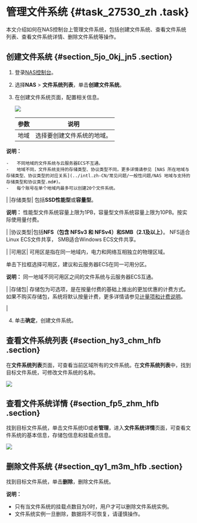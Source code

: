# 管理文件系统 {#task_27530_zh .task}

本文介绍如何在NAS控制台上管理文件系统，包括创建文件系统、查看文件系统列表、查看文件系统详情、删除文件系统等操作。

## 创建文件系统 {#section_5jo_0kj_jn5 .section}

1.  登录[NAS控制台](https://nas.console.aliyun.com/)。
2.  选择**NAS** \> **文件系统列表**，单击**创建文件系统**。
3.  在创建文件系统页面，配置相关信息。

    ![](http://static-aliyun-doc.oss-cn-hangzhou.aliyuncs.com/assets/img/18693/156410763150617_zh-CN.png)

    |参数|说明|
    |--|--|
    |地域| 选择要创建文件系统的地域。

**说明：** 

    -   不同地域的文件系统与云服务器ECS不互通。
    -   地域不同，文件系统支持的存储类型、协议类型不同，更多详情请参见 [NAS 所在地域与存储类型、协议类型的对应关系](../intl.zh-CN/常见问题/一般性问题/NAS 地域与支持的存储类型和协议类型.md#)。
    -   每个账号在单个地域内最多可以创建20个文件系统。
 |
    |存储类型| 包括**SSD性能型**或**容量型**。

**说明：** 性能型文件系统容量上限为1PB，容量型文件系统容量上限为10PB。按实际使用量付费。

 |
    |协议类型|包括**NFS（包含 NFSv3 和 NFSv4）**和**SMB（2.1及以上）**。 NFS适合Linux ECS文件共享， SMB适合Windows ECS文件共享。

 |
    |可用区| 可用区是指在同一地域内，电力和网络互相独立的物理区域。

 单击下拉框选择可用区，建议和云服务器ECS在同一可用分区。

**说明：** 同一地域不同可用区之间的文件系统与云服务器ECS互通。

 |
    |存储包| 存储包为可选项，是在按量付费的基础上推出的更加优惠的计费方式。如果不购买存储包，系统将默认按量计费，更多详情请参见[计量项和计费说明](../intl.zh-CN/计费方式/计量项和计费说明.md#)。

 |

4.  单击**确定**，创建文件系统。

## 查看文件系统列表 {#section_hy3_chm_hfb .section}

在**文件系统列表**页面，可查看当前区域所有的文件系统。在**文件系统列表**中，找到目标文件系统，可修改文件系统的名称。

![](http://static-aliyun-doc.oss-cn-hangzhou.aliyuncs.com/assets/img/18693/156410763131413_zh-CN.png)

## 查看文件系统详情 {#section_fp5_zhm_hfb .section}

找到目标文件系统，单击文件系统ID或者**管理**，进入**文件系统详情**页面，可查看文件系统的基本信息，存储包信息和挂载点信息。

![](http://static-aliyun-doc.oss-cn-hangzhou.aliyuncs.com/assets/img/18693/156410763132295_zh-CN.png)

## 删除文件系统 {#section_qy1_m3m_hfb .section}

找到目标文件系统，单击**删除**，删除文件系统。

**说明：** 

-   只有当文件系统的挂载点数目为0时，用户才可以删除文件系统实例。
-   文件系统实例一旦删除，数据将不可恢复，请谨慎操作。

